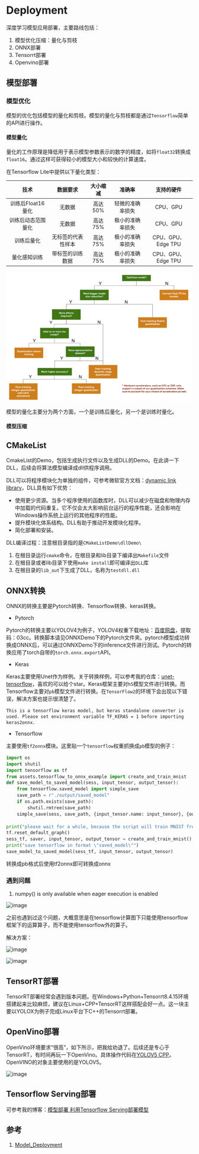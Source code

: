 # Deployment

深度学习模型应用部署，主要路线包括：

1. 模型优化压缩：量化与剪枝
2. ONNX部署
3. Tensorrt部署
4. Openvino部署

## 模型部署

### 模型优化

模型的优化包括模型的量化和剪枝。模型的量化与剪枝都是通过`Tensorflow`简单的API进行操作。

#### 模型量化

量化的工作原理是降低用于表示模型参数表示的数字的精度，如将`float32`转换成`float16`。通过这样可获得较小的模型大小和较快的计算速度。

在Tensorflow Lite中提供以下量化类型：

|        技术        |      数据要求      | 大小缩减 |      准确率      |     支持的硬件     |
| :----------------: | :----------------: | :------: | :--------------: | :----------------: |
| 训练后Float16量化  |       无数据       | 高达50%  | 轻微的准确率损失 |      CPU、GPU      |
| 训练后动态范围量化 |       无数据       | 高达75%  | 极小的准确率损失 |      CPU、GPU      |
|     训练后量化     | 无标签的代表性样本 | 高达75%  | 极小的准确率损失 | CPU、GPU、Edge TPU |
|    量化感知训练    |  带标签的训练数据  | 高达75%  | 极小的准确率损失 | CPU、GPU、Edge TPU |

![](./src/model_optimize.jpg)

模型的量化主要分为两个方面，一个是训练后量化，另一个是训练时量化。



#### 模型压缩


## CMakeList

CmakeList的Demo，包括生成执行文件以及生成DLL的Demo。在此讲一下DLL，后续会将算法模型编译成dll供程序调用。

DLL可以将程序模块化为单独的组件，可参考微软官方文档：[dynamic link library](https://docs.microsoft.com/zh-cn/troubleshoot/windows-client/deployment/dynamic-link-library)，DLL具有如下优势：

- 使用更少资源。当多个程序使用的函数库时，DLL可以减少在磁盘和物理内存中加载的代码重复。它不仅会太大影响前台运行的程序性能，还会影响在Windows操作系统上运行的其他程序的性能。
- 提升模块化体系结构。DLL有助于推动开发模块化程序。
- 简化部署和安装。

DLL编译过程：注意根目录指的是`CMakeListDemo\dllDemo\`
1. 在根目录运行`cmake`命令，在根目录和lib目录下编译出`Makefile`文件
2. 在根目录或者lib目录下使用`make install`即可编译出`DLL`库
3. 在根目录的`lib_out`下生成了DLL，名称为`testdll.dll`


## ONNX转换

ONNX的转换主要是Pytorch转换、Tensorflow转换、keras转换。

- Pytorch

Pytorch的转换主要以YOLOV4为例子，YOLOV4权重下载地址：[百度网盘](https://pan.baidu.com/s/1RbVt1Y1eCxNZJjq5-wHUBg)，提取码：03cc。转换脚本请见ONNXDemo下的Pytorch文件夹。pytorch模型成功转换成ONNX后，可以通过ONNXDemo下的inference文件进行测试。Pytorch的转换应用了torch自带的`torch.onnx.export`API。

- Keras

Keras主要使用Unet作为样例。关于转换样例，可以参考我的仓库：[unet-tensorflow](https://github.com/RyanCCC/unet-tensorflow)，喜欢的可以给个star。Keras框架主要对`h5`模型文件进行转换。而Tensorflow主要对`pb`模型文件进行转换。在`TensorFlow2`的环境下会出现以下错误，解决方案也提示很清楚了。

```
This is a tensorflow keras model, but keras standalone converter is used. Please set environment variable TF_KERAS = 1 before importing keras2onnx.
```
- Tensorflow

主要使用`tf2onnx`模块。这里贴一个`tensorflow`权重抓换成`pb`模型的例子：

```python
import os
import shutil
import tensorflow as tf
from assets.tensorflow_to_onnx_example import create_and_train_mnist
def save_model_to_saved_model(sess, input_tensor, output_tensor):
    from tensorflow.saved_model import simple_save
    save_path = r"./output/saved_model"
    if os.path.exists(save_path):
        shutil.rmtree(save_path)
    simple_save(sess, save_path, {input_tensor.name: input_tensor}, {output_tensor.name: output_tensor})

print("please wait for a while, because the script will train MNIST from scratch")
tf.reset_default_graph()
sess_tf, saver, input_tensor, output_tensor = create_and_train_mnist()
print("save tensorflow in format \"saved_model\"")
save_model_to_saved_model(sess_tf, input_tensor, output_tensor)
```

转换成pb格式后使用tf2onnx即可转换成onnx

### 遇到问题

1. numpy() is only available when eager execution is enabled

![image](https://user-images.githubusercontent.com/27406337/179925058-f3a29d58-feb1-4b21-ba6a-c50a2bbc7db3.png)

之前也遇到过这个问题，大概意思是在tensorflow计算图下只能使用tensorflow框架下的运算算子，而不能使用tensorflow外的算子。

解决方案：

![image](https://user-images.githubusercontent.com/27406337/179925509-cfc5b97e-972f-4626-9d79-941ac326581c.png)

![image](https://user-images.githubusercontent.com/27406337/179925667-2a8cff68-596d-43c9-a911-b836e69a3712.png)



## TensorRT部署

TensorRT部署经常会遇到版本问题。在Windows+Python+Tensorrt8.4.15环境搭建起来比较麻烦，建议在Linux+CPP+TensorRT这样搭配会好一点。这一块主要以YOLOX为例子完成Linux平台下C++的Tensorrt部署。

## OpenVino部署

OpenVino环境要求“很高”，如下所示，把我给劝退了。后续还是专心于TensorRT，有时间再玩一下OpenVino。具体操作代码在[YOLOV5 CPP](https://github.com/RyanCCC/Deployment/tree/main/YOLOV5/yolov5_cpp)。OpenVINO的对象主要使用的是YOLOV5。

![image](https://user-images.githubusercontent.com/27406337/176431886-1d6f9606-62f4-43b9-b411-8dad772f1dcd.png)


## Tensorflow Serving部署

可参考我的博客：[模型部署 利用Tensorflow Serving部署模型](https://blog.csdn.net/u012655441/article/details/125332182)


## 参考

1. [Model_Deployment](https://github.com/jjw-DL/Model_Deployment)
